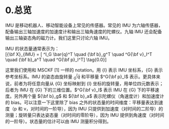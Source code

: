 # 0.总览
IMU 是移动机器人、移动智能设备上常见的传感器。常见的 IMU 为六轴传感器，配备输出三轴加速度的加速度计和输出三轴角速度的陀螺仪。九轴 IMU 还会配备输出三轴姿态角的磁力计。我们这里只讨论六轴 IMU。


IMU 的状态量通常表示为：  
\[{\bf X}_{IMU} = [ ^I_G \bar{q}^T \quad {\bf b}_g^T \quad ^G{\bf v}_I^T \quad {\bf b}_a^T \quad ^G{\bf p}_I^T] \tag{0.0}\] 

这里我们使用和 MSCKF [1] 一样的 notation。用 {I} 表示 IMU 坐标系，{G} 表示参考坐标系。IMU 的姿态由旋转量 $^I_G \bar{q}$ 和平移量 $^G{\bf p}_I$ 表示。更具体来说，前者为将任意向量从 {G} 坐标映射到 {I} 坐标的旋转量，用单位四元数表示；后者为 IMU 在 {G} 下的三维位置。$^G{\bf v}_I$ 表示 IMU 在 {G} 下的平移速度。另外两个量 ${\bf b}_g$ 和 ${\bf b}_a$ 表示陀螺仪（角速度计）和加速度计的 bias。可以注意一下这里除了 bias 之外的状态量的时间维度：平移量表达到速度（p 和 v，对时间的一阶导），因为 IMU 只提供到加速度（对时间的二阶导）的测量；旋转量只表达姿态量（对时间的零阶导），因为 IMU 提供到角速度（对时间的一阶导）。状态量的估计可以由 IMU 测量积分得到。